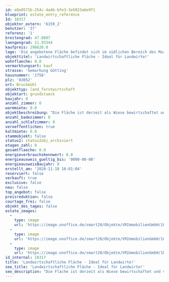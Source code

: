 ```yaml
---
id: e8e8571b-254c-4a4b-bfe3-3e5023a6e9f1
blueprint: estate_entry_reference
Id: 18317
objektnr_extern: '6159_2'
benutzer: '37'
referenz: '1'
breitengrad: 47.8897
laengengrad: 11.93344
kaufpreis: 298620.0
lage: 'Die angebotene Fläche befindet sich im südlichen Bereich des Marktes Bruckmühl.'
objekttitel: 'Landwirtschaftliche Fläche - Ideal für Landwirte!'
wohnflaeche: 0.0
vermarktungsart: kauf
strasse: 'Gemarkung Götting'
hausnummer: '1758'
plz: '83052'
ort: Bruckmühl
objekttyp: land_forstwirtschaft
objektart: grundstueck
baujahr: 0
anzahl_zimmer: 0
warmmiete: 0.0
objektbeschreibung: "Die Fläche ist derzeit als Wiese bewirtschaftet und verpachtet, der Pachtvertrag läuft noch bis zum 01.04.2026. \r\n\r\nEs handelt sich um eine sehr gute Bodenqualität für die Region (Grünlandzahlen 62/61 und 52/50). \r\n\r\nDie Fläche eignet sich ideal für Landwirte zur eigenen Nutzung oder für Kapitalanleger bzw. Interessenten, welche anderweitig eine landwirtschaftliche Fläche tauschen wollen oder für den ökologischen Ausgleich suchen."
anzahl_badezimmer: 0
anzahl_schlafzimmer: 0
veroeffentlichen: true
kaltmiete: 0.0
stammobjekt: false
status2: status2obj_archiviert
etagen_zahl: 0
gesamtflaeche: 0.0
energieverbrauchskennwert: 0.0
energieausweis_gueltig_bis: '0000-00-00'
energieausweisBaujahr: 0
erstellt_am: '2020-11-18 16:01:04'
reserviert: false
verkauft: true
exclusive: false
neu: false
top_angebot: false
preisreduktion: false
courtage_frei: false
objekt_des_tages: false
estate_images:
  -
    type: image
    url: 'https://image.onoffice.de/smart20/Objekte/VRImmobilienGmbH/18317/844c4042-b563-4dbf-8c79-d2583e1b1128.jpg'
  -
    type: image
    url: 'https://image.onoffice.de/smart20/Objekte/VRImmobilienGmbH/18317/3315e372-d679-4486-b232-c58b102c49e1.jpg'
  -
    type: image
    url: 'https://image.onoffice.de/smart20/Objekte/VRImmobilienGmbH/18317/885c0f43-029a-4ea0-847c-2c6f8646a34c.jpg'
id_internal: 18317
title: 'Landwirtschaftliche Fläche - Ideal für Landwirte!'
seo_title: 'Landwirtschaftliche Fläche - Ideal für Landwirte!'
seo_description: "Die Fläche ist derzeit als Wiese bewirtschaftet und verpachtet, der Pachtvertrag läuft noch bis zum 01.04.2026. \r\n\r\nEs handelt sich um eine sehr gute Bodenqua"
---
```

